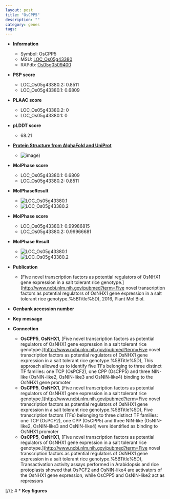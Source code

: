 ```yaml
---
layout: post
title: "OsCPP5"
description: ""
category: genes
tags: 
---
```


* **Information**  
    + Symbol: OsCPP5  
    + MSU: [LOC_Os05g43380](http://rice.plantbiology.msu.edu/cgi-bin/ORF_infopage.cgi?orf=LOC_Os05g43380)  
    + RAPdb: [Os05g0509400](http://rapdb.dna.affrc.go.jp/viewer/gbrowse_details/irgsp1?name=Os05g0509400)  

* **PSP score**  
    + LOC_Os05g43380.2: 0.8511 
    + LOC_Os05g43380.1: 0.6809 

* **PLAAC score**  
    + LOC_Os05g43380.2: 0 
    + LOC_Os05g43380.1: 0 

* **pLDDT score**
    + 68.21

* **[Protein Structure from AlphaFold and UniProt](https://www.uniprot.org/uniprotkb/Q6L4W5/entry#structure)**
    + ![image](https://ricepsp.github.io/images/Q6/AF-Q6L4W5-F1.png))

* **MolPhase score**
    + LOC_Os05g43380.1: 0.6809
    + LOC_Os05g43380.2: 0.8511

* **MolPhaseResult**
    + ![LOC_Os05g43380.1](https://ricepsp.github.io/pictures/LOC_Os05g/LOC_Os05g43380.1.png)
    + ![LOC_Os05g43380.2](https://ricepsp.github.io/pictures/LOC_Os05g/LOC_Os05g43380.2.png)

* **MolPhase score**
    + LOC_Os05g43380.1: 0.99986815
    + LOC_Os05g43380.2: 0.99966681

* **MolPhase Result**
    + ![LOC_Os05g43380.1](https://304243504.github.io/Pictures/LOC_Os05g/LOC_Os05g43380.1.png)
    + ![LOC_Os05g43380.2](https://304243504.github.io/Pictures/LOC_Os05g/LOC_Os05g43380.2.png)

* **Publication**  
    + [Five novel transcription factors as potential regulators of OsNHX1 gene expression in a salt tolerant rice genotype.](http://www.ncbi.nlm.nih.gov/pubmed?term=Five novel transcription factors as potential regulators of OsNHX1 gene expression in a salt tolerant rice genotype.%5BTitle%5D), 2016, Plant Mol Biol.

* **Genbank accession number**  

* **Key message**  

* **Connection**  
    + __OsCPP5__, __OsNHX1__, [Five novel transcription factors as potential regulators of OsNHX1 gene expression in a salt tolerant rice genotype.](http://www.ncbi.nlm.nih.gov/pubmed?term=Five novel transcription factors as potential regulators of OsNHX1 gene expression in a salt tolerant rice genotype.%5BTitle%5D), This approach allowed us to identify five TFs belonging to three distinct TF families: one TCP (OsPCF2), one CPP (OsCPP5) and three NIN-like (OsNIN-like2, OsNIN-like3 and OsNIN-like4) binding to the OsNHX1 gene promoter
    + __OsCPP5__, __OsNHX1__, [Five novel transcription factors as potential regulators of OsNHX1 gene expression in a salt tolerant rice genotype.](http://www.ncbi.nlm.nih.gov/pubmed?term=Five novel transcription factors as potential regulators of OsNHX1 gene expression in a salt tolerant rice genotype.%5BTitle%5D), Five transcription factors (TFs) belonging to three distinct TF families: one TCP (OsPCF2), one CPP (OsCPP5) and three NIN-like (OsNIN-like2, OsNIN-like3 and OsNIN-like4) were identified as binding to OsNHX1 promoter
    + __OsCPP5__, __OsNHX1__, [Five novel transcription factors as potential regulators of OsNHX1 gene expression in a salt tolerant rice genotype.](http://www.ncbi.nlm.nih.gov/pubmed?term=Five novel transcription factors as potential regulators of OsNHX1 gene expression in a salt tolerant rice genotype.%5BTitle%5D), Transactivation activity assays performed in Arabidopsis and rice protoplasts showed that OsPCF2 and OsNIN-like4 are activators of the OsNHX1 gene expression, while OsCPP5 and OsNIN-like2 act as repressors

[//]: # * **Key figures**  


